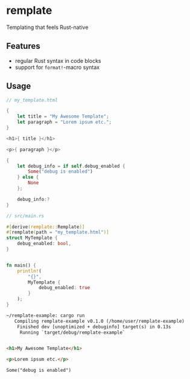 # remplate

Templating that feels Rust-native

## Features

- regular Rust syntax in code blocks
- support for `format!`-macro syntax

## Usage

```rust
// my_template.html

{
    let title = "My Awesome Template";
    let paragraph = "Lorem ipsum etc.";
}

<h1>{ title }</h1>

<p>{ paragraph }</p>

{
    let debug_info = if self.debug_enabled {
        Some("debug is enabled")
    } else {
        None
    };

    debug_info:?
}
```

```rust
// src/main.rs

#[derive(remplate::Remplate)]
#[remplate(path = "my_template.html")]
struct MyTemplate {
    debug_enabled: bool,
}


fn main() {
    println!(
        "{}",
        MyTemplate {
            debug_enabled: true
        }
    );
}
```

```html
~/remplate-example: cargo run
   Compiling remplate-example v0.1.0 (/home/user/remplate-example)
    Finished dev [unoptimized + debuginfo] target(s) in 0.13s
     Running `target/debug/remplate-example`


<h1>My Awesome Template</h1>

<p>Lorem ipsum etc.</p>

Some("debug is enabled")
```
